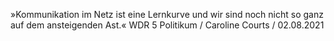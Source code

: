 »Kommunikation im Netz ist eine Lernkurve und wir sind noch nicht so ganz auf dem ansteigenden Ast.« WDR 5 Politikum / Caroline Courts / 02.08.2021
